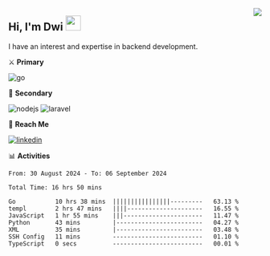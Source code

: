 [<img src="https://komarev.com/ghpvc/?username=masred&color=green&style=flat-square&label=Profile+Views" align="right">](github.com/masred)

## Hi, I'm Dwi <img src="https://raw.githubusercontent.com/MartinHeinz/MartinHeinz/master/wave.gif" width="30px">

I have an interest and expertise in backend development.

⚔️ **Primary**

![go](https://img.shields.io/badge/---?logo=go&label=Golang&style=social)

🔪 **Secondary**

![nodejs](https://img.shields.io/badge/---?logo=node.js&label=Node.js&style=social&logoColor=green)
![laravel](https://img.shields.io/badge/---?logo=laravel&label=Laravel&style=social)

🔗 **Reach Me**

[![linkedin](https://img.shields.io/badge/---?logo=linkedin&label=LinkedIn&style=social)](https://linkedin.com/in/dwifitriyanto)

📊 **Activities**

<!--START_SECTION:waka-->

```all_time
From: 30 August 2024 - To: 06 September 2024

Total Time: 16 hrs 50 mins

Go           10 hrs 38 mins  ||||||||||||||||---------   63.13 %
templ        2 hrs 47 mins   ||||---------------------   16.55 %
JavaScript   1 hr 55 mins    |||----------------------   11.47 %
Python       43 mins         |------------------------   04.27 %
XML          35 mins         |------------------------   03.48 %
SSH Config   11 mins         -------------------------   01.10 %
TypeScript   0 secs          -------------------------   00.01 %
```

<!--END_SECTION:waka-->
